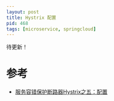 ```yaml
---
layout: post
title: Hystrix 配置
pid: 468
tags: [microservice, springcloud]
---
```


待更新！



# 参考
+ [服务容错保护断路器Hystrix之五：配置](https://www.cnblogs.com/duanxz/p/7526372.html)